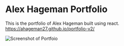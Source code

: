 # Alex Hageman Portfolio

This is the portfolio of Alex Hageman built using react.
https://ahageman27.github.io/portfolio-v2/

![Screenshot of Portfoio]("./src/images/screenshot.jpg")
